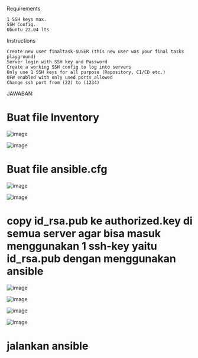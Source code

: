 Requirements

    1 SSH keys max.
    SSH Config.
    Ubuntu 22.04 lts

Instructions

    Create new user finaltask-$USER (this new user was your final tasks playground)
    Server login with SSH key and Password
    Create a working SSH config to log into servers
    Only use 1 SSH keys for all purpose (Repository, CI/CD etc.)
    UFW enabled with only used ports allowed
    Change ssh port from (22) to (1234)

JAWABAN:

# Buat file Inventory

![image](https://github.com/user-attachments/assets/e86b0f87-dd89-46ce-b8bd-2e83d60164ab)

![image](https://github.com/user-attachments/assets/23b1e369-80a1-45bb-8f2f-4887eb16100a)

# Buat file ansible.cfg

![image](https://github.com/user-attachments/assets/7886a00b-7fb5-4dd0-8301-a4bec8d5a001)

![image](https://github.com/user-attachments/assets/b28a92f3-f22f-4d68-9493-1010c6134a33)

# copy id_rsa.pub ke authorized.key di semua server agar bisa masuk menggunakan 1 ssh-key yaitu id_rsa.pub  dengan menggunakan ansible

![image](https://github.com/user-attachments/assets/5e94e1bc-d9bd-4b99-a91d-6859f9051718)

![image](https://github.com/user-attachments/assets/ffe6e053-e95f-4229-8fcf-4c99425fcd8a)

![image](https://github.com/user-attachments/assets/bd2a0508-dfa8-4fda-a587-2c6638597877)

![image](https://github.com/user-attachments/assets/ff92298c-fd28-4c6c-871d-0f7bd62c32e1)

# jalankan ansible


